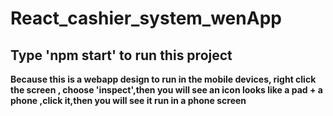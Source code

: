 # React_cashier_system_wenApp
## Type 'npm start' to run this project<br>
**Because this is a webapp design to run in the mobile devices, right click the screen , choose 'inspect',then you will see an icon looks like a pad + a phone ,click it,then you will see it run in a phone screen**
